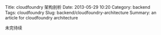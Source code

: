 Title: cloudfoundry 架构剖析
Date: 2013-05-29 10:20
Category: backend
Tags: cloudfoundry
Slug: backend/cloudfoundry-architecture
Summary: an article for cloudfoundry architecture

未完待续
